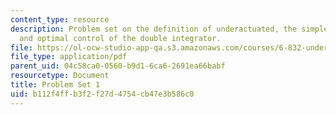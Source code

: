 ```yaml
---
content_type: resource
description: Problem set on the definition of underactuated, the simple pendulum,
  and optimal control of the double integrator.
file: https://ol-ocw-studio-app-qa.s3.amazonaws.com/courses/6-832-underactuated-robotics-spring-2009/b112f4ffb3f2f27d4754cb47e3b586c0_MIT6_832s09_pset01.pdf
file_type: application/pdf
parent_uid: 04c58ca0-0560-b9d1-6ca6-2691ea66babf
resourcetype: Document
title: Problem Set 1
uid: b112f4ff-b3f2-f27d-4754-cb47e3b586c0
---
```

